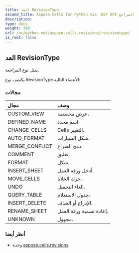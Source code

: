 ```yaml
---
title: العد RevisionType
second_title: Aspose.Cells for Python via .NET API المراجع
description:
type: docs
weight: 190
url: /ar/python-net/aspose.cells.revisions/revisiontype/
is_root: false
---
```

##  العد RevisionType
يمثل نوع المراجعة.



يكشف نوع RevisionType الأعضاء التالية:

###  مجالات
| مجال| وصف|
| :- | :- |
| CUSTOM_VIEW | عرض مخصصة.|
| DEFINED_NAME | اسم محدد.|
| CHANGE_CELLS | Cells التغيير.|
| AUTO_FORMAT | شكل السيارات.|
| MERGE_CONFLICT | دمج الصراع.|
| COMMENT | تعليق.|
| FORMAT | شكل.|
| INSERT_SHEET | أدخل ورقة العمل.|
| MOVE_CELLS |حرك الخلايا.|
| UNDO | الغاء التحميل.|
| QUERY_TABLE | جدول الاستعلام.|
| INSERT_DELETE | الإدراج أو الحذف.|
| RENAME_SHEET | إعادة تسمية ورقة العمل.|
| UNKNOWN | مجهول.|



###  أنظر أيضا
* وحدة [aspose.cells.revisions](..)
